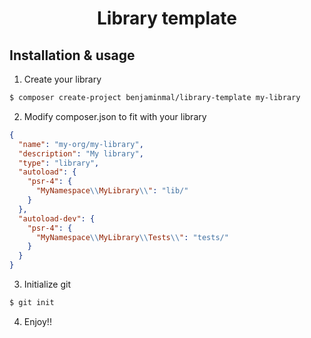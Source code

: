 <h1 align="center">Library template</h1>

Installation & usage
--------------------
1. Create your library
```bash
$ composer create-project benjaminmal/library-template my-library
```

2. Modify composer.json to fit with your library

```json
{
  "name": "my-org/my-library",
  "description": "My library",
  "type": "library",
  "autoload": {
    "psr-4": {
      "MyNamespace\\MyLibrary\\": "lib/"
    }
  },
  "autoload-dev": {
    "psr-4": {
      "MyNamespace\\MyLibrary\\Tests\\": "tests/"
    }
  }
}
```

3. Initialize git
```bash
$ git init
```

4. Enjoy!!

